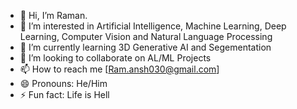 - 👋 Hi, I’m Raman.
- 👀 I’m interested in Artificial Intelligence, Machine Learning, Deep Learning, Computer Vision and Natural Language Processing
- 🌱 I’m currently learning 3D Generative AI and Segementation
- 💞️ I’m looking to collaborate on AL/ML Projects
- 📫 How to reach me [Ram.ansh030@gmail.com]
- 😄 Pronouns: He/Him
- ⚡ Fun fact: Life is Hell
